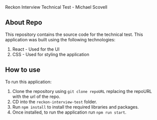 Reckon Interview Technical Test - Michael Scovell
## About Repo
This repository contains the source code for the technical test.
This application was built using the following technologies:
1) React - Used for the UI
2) CSS - Used for styling the application

## How to use
To run this application:
1) Clone the repository using `git clone repoURL` replacing the repoURL with the url of the repo.
2) CD into the `reckon-interview-test` folder.
3) Run `npm install` to install the required libraries and packages.
4) Once installed, to run the application run `npm run start`.
